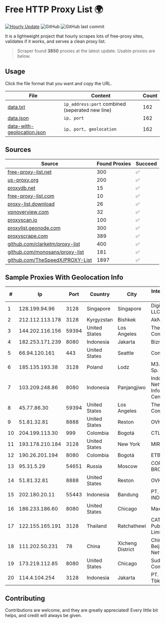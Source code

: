 
# Free HTTP Proxy List 🌍

[![Hourly Update](https://github.com/mertguvencli/http-proxy-list/actions/workflows/main.yml/badge.svg?branch=main)](https://github.com/mertguvencli/http-proxy-list/actions/workflows/main.yml)
![GitHub](https://img.shields.io/github/license/mertguvencli/http-proxy-list)
![GitHub last commit](https://img.shields.io/github/last-commit/mertguvencli/http-proxy-list)

It is a lightweight project that hourly scrapes lots of free-proxy sites, validates if it works, and serves a clean proxy list.


> Scraper found **3850** proxies at the latest update. Usable proxies are below.

## Usage

Click the file format that you want and copy the URL.


|File|Content|Count|
|----|-------|-----|
|[data.txt](https://raw.githubusercontent.com/mertguvencli/http-proxy-list/main/proxy-list/data.txt)|`ip_address:port` combined (seperated new line)|162|
|[data.json](https://raw.githubusercontent.com/mertguvencli/http-proxy-list/main/proxy-list/data.json)|`ip, port`|162|
|[data-with-geolocation.json](https://raw.githubusercontent.com/mertguvencli/http-proxy-list/main/proxy-list/data-with-geolocation.json)|`ip, port, geolocation`|162|

## Sources

|Source|Found Proxies|Succeed|
|------|-------------|-------|
|[free-proxy-list.net](https://free-proxy-list.net)|300|✅|
|[us-proxy.org](https://www.us-proxy.org)|200|✅|
|[proxydb.net](http://proxydb.net)|15|✅|
|[free-proxy-list.com](https://free-proxy-list.com/?page=&port=&type%5B%5D=http&type%5B%5D=https&up_time=0&search=Search)|10|✅|
|[proxy-list.download](https://www.proxy-list.download/HTTP)|26|✅|
|[vpnoverview.com](https://vpnoverview.com/privacy/anonymous-browsing/free-proxy-servers)|32|✅|
|[proxyscan.io](https://www.proxyscan.io)|100|✅|
|[proxylist.geonode.com](https://proxylist.geonode.com/api/proxy-list?limit=300&page=1&sort_by=lastChecked&sort_type=desc&protocols=http,https)|300|✅|
|[proxyscrape.com](https://api.proxyscrape.com/v2/?request=displayproxies&protocol=http&timeout=10000&country=all&ssl=all&anonymity=all)|389|✅|
|[github.com/clarketm/proxy-list](https://raw.githubusercontent.com/clarketm/proxy-list/master/proxy-list-raw.txt)|400|✅|
|[github.com/monosans/proxy-list](https://raw.githubusercontent.com/monosans/proxy-list/main/proxies/http.txt)|181|✅|
|[github.com/TheSpeedX/PROXY-List](https://raw.githubusercontent.com/TheSpeedX/PROXY-List/master/http.txt)|1897|✅|


## Sample Proxies With Geolocation Info

|#|Ip|Port|Country|City|Internet Service Provider|
|-|--|----|-------|----|-------------------------|
|1|128.199.94.96|3128|Singapore|Singapore|DigitalOcean, LLC|
|2|212.112.113.178|3128|Kyrgyzstan|Bishkek|AkNet|
|3|144.202.116.156|59394|United States|Los Angeles|The Constant Company|
|4|182.253.171.239|8080|Indonesia|Jakarta|Biznet Networks|
|5|66.94.120.161|443|United States|Seattle|Contabo Inc.|
|6|185.135.193.38|3128|Poland|Lodz|M3.NET Sp. zoo Sp. K.|
|7|103.209.248.86|8080|Indonesia|Panjangjiwo|Indonesia Network Information Center|
|8|45.77.86.30|59394|United States|Los Angeles|The Constant Company|
|9|51.81.32.81|8888|United States|Reston|OVH SAS|
|10|204.199.113.30|999|Colombia|Bogotá|CTL Colombia|
|11|193.178.210.184|3128|United States|New York|MIRholding B.V.|
|12|190.26.201.194|8080|Colombia|Bogotá|ETB - Colombia|
|13|95.31.5.29|54651|Russia|Moscow|CORBINA-BROADBAND|
|14|51.81.32.81|8888|United States|Reston|OVH SAS|
|15|202.180.20.11|55443|Indonesia|Bandung|PT. HIPERNET INDODATA|
|16|186.233.186.60|8080|United States|Chicago|Maxihost LTDA|
|17|122.155.165.191|3128|Thailand|Ratchathewi|CAT Telecom Public Company Limited|
|18|111.202.50.231|78|China|Xicheng District|China Unicom Beijing Province Network|
|19|173.219.112.85|8080|United States|Chicago|Suddenlink Communications|
|20|114.4.104.254|3128|Indonesia|Jakarta|PT. INDOSAT Tbk|



## Contributing

Contributions are welcome, and they are greatly appreciated! Every
little bit helps, and credit will always be given.

